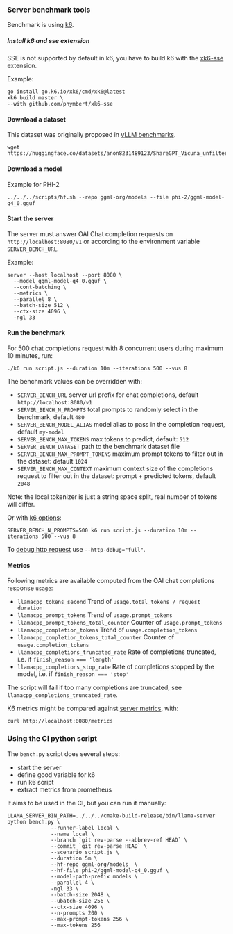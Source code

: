 ### Server benchmark tools

Benchmark is using [k6](https://k6.io/).

##### Install k6 and sse extension

SSE is not supported by default in k6, you have to build k6 with the [xk6-sse](https://github.com/phymbert/xk6-sse) extension.

Example:
```shell
go install go.k6.io/xk6/cmd/xk6@latest
xk6 build master \
--with github.com/phymbert/xk6-sse
```

#### Download a dataset

This dataset was originally proposed in [vLLM benchmarks](https://github.com/vllm-project/vllm/blob/main/benchmarks/README.md).

```shell
wget https://huggingface.co/datasets/anon8231489123/ShareGPT_Vicuna_unfiltered/resolve/main/ShareGPT_V3_unfiltered_cleaned_split.json
```

#### Download a model
Example for PHI-2

```shell
../../../scripts/hf.sh --repo ggml-org/models --file phi-2/ggml-model-q4_0.gguf
```

#### Start the server
The server must answer OAI Chat completion requests on `http://localhost:8080/v1` or according to the environment variable `SERVER_BENCH_URL`.

Example:
```shell
server --host localhost --port 8080 \
  --model ggml-model-q4_0.gguf \
  --cont-batching \
  --metrics \
  --parallel 8 \
  --batch-size 512 \
  --ctx-size 4096 \
  -ngl 33
```

#### Run the benchmark

For 500 chat completions request with 8 concurrent users during maximum 10 minutes, run:
```shell
./k6 run script.js --duration 10m --iterations 500 --vus 8
```

The benchmark values can be overridden with:
- `SERVER_BENCH_URL` server url prefix for chat completions, default `http://localhost:8080/v1`
- `SERVER_BENCH_N_PROMPTS` total prompts to randomly select in the benchmark, default `480`
- `SERVER_BENCH_MODEL_ALIAS` model alias to pass in the completion request, default `my-model`
- `SERVER_BENCH_MAX_TOKENS` max tokens to predict, default: `512`
- `SERVER_BENCH_DATASET` path to the benchmark dataset file
- `SERVER_BENCH_MAX_PROMPT_TOKENS` maximum prompt tokens to filter out in the dataset: default `1024`
- `SERVER_BENCH_MAX_CONTEXT` maximum context size of the completions request to filter out in the dataset: prompt + predicted tokens, default `2048`

Note: the local tokenizer is just a string space split, real number of tokens will differ.

Or with [k6 options](https://k6.io/docs/using-k6/k6-options/reference/):

```shell
SERVER_BENCH_N_PROMPTS=500 k6 run script.js --duration 10m --iterations 500 --vus 8
```

To [debug http request](https://k6.io/docs/using-k6/http-debugging/) use `--http-debug="full"`.

#### Metrics

Following metrics are available computed from the OAI chat completions response `usage`:
- `llamacpp_tokens_second` Trend of `usage.total_tokens / request duration`
- `llamacpp_prompt_tokens` Trend of `usage.prompt_tokens`
- `llamacpp_prompt_tokens_total_counter` Counter of `usage.prompt_tokens`
- `llamacpp_completion_tokens` Trend of `usage.completion_tokens`
- `llamacpp_completion_tokens_total_counter` Counter of `usage.completion_tokens`
- `llamacpp_completions_truncated_rate` Rate of completions truncated, i.e. if `finish_reason === 'length'`
- `llamacpp_completions_stop_rate` Rate of completions stopped by the model, i.e. if `finish_reason === 'stop'`

The script will fail if too many completions are truncated, see `llamacpp_completions_truncated_rate`.

K6 metrics might be compared against [server metrics](../README.md), with:

```shell
curl http://localhost:8080/metrics
```

### Using the CI python script
The `bench.py` script does several steps:
- start the server
- define good variable for k6
- run k6 script
- extract metrics from prometheus

It aims to be used in the CI, but you can run it manually:

```shell
LLAMA_SERVER_BIN_PATH=../../../cmake-build-release/bin/llama-server python bench.py \
              --runner-label local \
              --name local \
              --branch `git rev-parse --abbrev-ref HEAD` \
              --commit `git rev-parse HEAD` \
              --scenario script.js \
              --duration 5m \
              --hf-repo ggml-org/models	 \
              --hf-file phi-2/ggml-model-q4_0.gguf \
              --model-path-prefix models \
              --parallel 4 \
              -ngl 33 \
              --batch-size 2048 \
              --ubatch-size	256 \
              --ctx-size 4096 \
              --n-prompts 200 \
              --max-prompt-tokens 256 \
              --max-tokens 256
```
